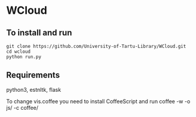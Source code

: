 # WCloud

## To install and run
    git clone https://github.com/University-of-Tartu-Library/WCloud.git
    cd wcloud
    python run.py

## Requirements
python3, estnltk, flask

To change vis.coffee you need to install CoffeeScript and run
    coffee -w -o js/ -c coffee/


